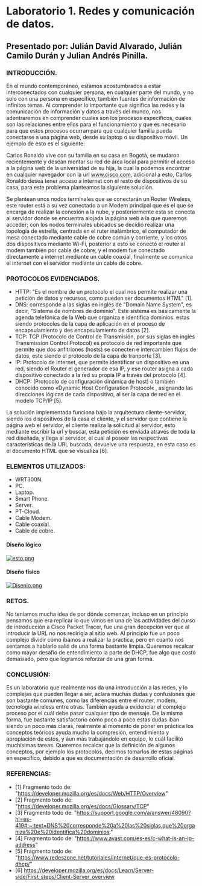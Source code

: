 # Laboratorio 1. Redes y comunicación de datos.

## Presentado por: Julián David Alvarado, Julián Camilo Durán y Julian Andrés Pinilla.

### INTRODUCCIÓN.
En el mundo contemporáneo, estamos acostumbrados a estar interconectados con cualquier persona, en cualquier parte del mundo, y no solo con una persona en específico, también fuentes de información de infinitos temas. Al comprender lo importante que significa las redes y la comunicación de información y datos a través del mundo, nos adentraremos en comprender cuales son los procesos específicos, cuáles son las relaciones entre ellos para el funcionamiento y que es necesario para que estos procesos ocurran para que cualquier familia pueda conectarse a una página web, desde su laptop o su dispositivo móvil. Un ejemplo de esto es el siguiente:

Carlos Ronaldo vive con su familia en su casa en Bogotá, se mudaron recientemente y desean montar su red de área local para permitir el acceso a la página web de la universidad de su hija, la cual la podemos encontrar en cualquier navegador con la url www.cisco.com, adicional a esto, Carlos Ronaldo desea tener acceso a internet con el resto de dispositivos de su casa, para este problema planteamos la siguiente solución.

Se plantean unos nodos terminales que se conectarán un Router Wireless, este router está a su vez conectado a un Modem principal que es el que se encarga de realizar la conexión a la nube, y posteriormente esta se conecta al servidor donde se encuentra alojada la página web a la que queremos acceder; con los nodos terminales ubicados se decidió realizar una topología de estrella, centrada en el ruter inalámbrico, el computador de mesa conectado mediante cable de cobre común y corriente, y los otros dos dispositivos mediante Wi-Fi, posterior a esto se conectó el router al modem también por cable de cobre, y el modem fue conectado directamente a internet mediante un cable coaxial, finalmente se comunica el internet con el servidor mediante un cable de cobre.

### PROTOCOLOS EVIDENCIADOS.
* HTTP: "Es el nombre de un protocolo el cual nos permite realizar una petición de datos y recursos, como pueden ser documentos HTML" [1].
* DNS: corresponde a las siglas en inglés de "Domain Name System", es decir, "Sistema de nombres de dominio". Este sistema es básicamente la agenda telefónica de la Web que organiza e identifica dominios. estas siendo protocoles de la capa de aplicación en el proceso de encapsulamiento y des encapsulamiento de datos [2].
* TCP: TCP (Protocolo de Control de Transmisión, por sus siglas en inglés Transmission Control Protocol) es protocolo de red importante que permite que dos anfitriones (hosts) se conecten e intercambien flujos de datos, este siendo el protocolo de la capa de tranporte [3].
* IP: Protocolo de internet, que permite identificar un dispositivo en una red, siendo el Router el generador de esa IP, y ese router asigna a cada dispositivo conectado a la red su propia IP a través del protocolo [4].
* DHCP: (Protocolo de configuración dinámica de host) o también conocido como «Dynamic Host Configuration Protocol« , asignando las direcciones lógicas de cada dispositivo, al ser la capa de red en el modelo TCP/IP [5].

La solución implementada funciona bajo la arquitectura cliente-servidor, siendo los dispositivos de la casa el cliente, y el servidor que contiene la página web el servidor, el cliente realiza la solicitud al servidor, esto mediante escribir la url y buscar, esta petición es enviada através de toda la red diseñada, y llega al servidor, el cual al poseer las respectivas características de la URL buscada, devuelve una respuesta, en esta caso es el documento HTML que se visualiza [6].

### ELEMENTOS UTILIZADOS:
* WRT300N.
* PC.
* Laptop.
* Smart Phone.
* Server.
* PT-Cloud.
* Cable Modem.
* Cable coaxial.
* Cable de cobre.

#### Diseño lógico
[![esto.png](https://i.postimg.cc/1td033Z2/esto.png)](https://postimg.cc/gXvLMdjH)

#### Diseño físico
[![Disenio.png](https://i.postimg.cc/KYNJxbjh/Disenio.png)](https://postimg.cc/hJX91HV2)

### RETOS.
No teníamos mucha idea de por dónde comenzar, incluso en un principio pensamos que era replicar lo que vimos en una de las actividades del curso de introducción a Cisco Packet Tracer, fue una gran decepción ver que al introducir la URL no nos redirigía al sitio web. Al principio fue un poco complejo dividir cómo íbamos a realizar la practica, pero en cuanto nos sentamos a hablarlo salió de una forma bastante limpia. Queremos recalcar como mayor desafio de entendimiento la parte de DHCP, fue algo que costó demasiado, pero que logramos reforzar de una gran forma.

### CONCLUSIÓN:
Es un laboratorio que realmente nos da una introducción a las redes, y lo complejas que pueden llegar a ser, aclara muchas dudas y confusiones que son bastante comunes, como las diferencias entre el router, modem, tecnología wireless entre otras. También ayuda a evidenciar el complejo proceso por el cuál debe pasar cualquier tipo de mensaje. De la misma forma, fue bastante satisfactorio cómo poco a poco estas dudas iban siendo un poco más claras, realmente al momento de poner en práctica los conceptos teóricos ayuda mucho la compresión, entendimiento y apropiación de estos, y áun más trabajándolo en equipo, lo cuál facilitó muchísimas tareas. Queremos recalcar que la definición de algunos conceptos, por ejemplo los protocolos, decimos tomarlos de estas páginas en específico, debido a que es documentación de desarrollo oficial.

### REFERENCIAS:
* [1] Fragmento todo de: "https://developer.mozilla.org/es/docs/Web/HTTP/Overview"
* [2] Fragmento todo de: "https://developer.mozilla.org/es/docs/Glossary/TCP"
* [3] Fragmento todo de: "https://support.google.com/a/answer/48090?hl=es-419#:~:text=DNS%20corresponde%20a%20las%20siglas,que%20organiza%20e%20identifica%20dominios."
* [4] Fragmento todo de: "https://www.avast.com/es-es/c-what-is-an-ip-address"
* [5] Fragmento todo de: "https://www.redeszone.net/tutoriales/internet/que-es-protocolo-dhcp/"
* [6] https://developer.mozilla.org/es/docs/Learn/Server-side/First_steps/Client-Server_overview



